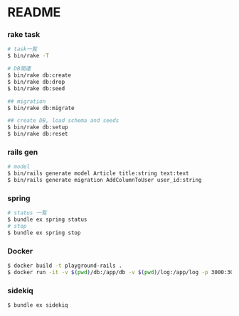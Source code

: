 # README

### rake task

```bash
# task一覧
$ bin/rake -T

# DB関連
$ bin/rake db:create
$ bin/rake db:drop
$ bin/rake db:seed

## migration
$ bin/rake db:migrate

## create DB, load schema and seeds 
$ bin/rake db:setup  
$ bin/rake db:reset
```

### rails gen
```bash
# model
$ bin/rails generate model Article title:string text:text
$ bin/rails generate migration AddColumnToUser user_id:string
```

### spring

```bash
# status 一覧
$ bundle ex spring status
# stop
$ bundle ex spring stop
```

### Docker

```bash
$ docker build -t playground-rails .
$ docker run -it -v $(pwd)/db:/app/db -v $(pwd)/log:/app/log -p 3000:3000 playground-rails:latest /app/bin/rails s
```

### sidekiq

```bash
$ bundle ex sidekiq
```
